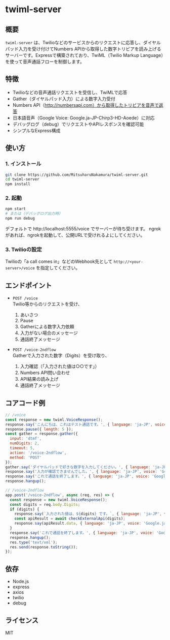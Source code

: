 # twiml-server

## 概要

`twiml-server` は、Twilioなどのサービスからのリクエストに応答し、ダイヤルパッド入力を受け付けてNumbers APIから取得した数字トリビアを読み上げるサーバーです。Expressで構築されており、TwiML（Twilio Markup Language）を使って音声通話フローを制御します。

## 特徴

- Twilioなどの音声通話リクエストを受信し、TwiMLで応答
- Gather（ダイヤルパッド入力）による数字入力受付
- Numbers API（http://numbersapi.com）から取得したトリビアを音声で返答
- 日本語音声（Google Voice: Google.ja-JP-Chirp3-HD-Aoede）に対応
- デバッグログ（debug）でリクエストやAPIレスポンスを確認可能
- シンプルなExpress構成

## 使い方

### 1. インストール

```bash
git clone https://github.com/MitsuharuNakamura/twiml-server.git
cd twiml-server
npm install
```

### 2. 起動

```bash
npm start
# または（デバッグログ出力時）
npm run debug
```

デフォルトで http://localhost:5555/voice でサーバーが待ち受けます。
ngrokがあれば、ngrokを起動して、公開URLで受けれるよにしてください。

### 3. Twilioの設定

Twilioの「a call comes in」などのWebhook先として `http://<your-server>/voice` を指定してください。

## エンドポイント

- `POST /voice`  
  Twilio等からのリクエストを受け、  
  1. あいさつ  
  2. Pause  
  3. Gatherによる数字入力依頼  
  4. 入力がない場合のメッセージ  
  5. 通話終了メッセージ  

- `POST /voice-2ndflow`  
  Gatherで入力された数字（Digits）を受け取り、  
  1. 入力確認（「入力された値は○○です」）  
  2. Numbers API問い合わせ  
  3. API結果の読み上げ  
  4. 通話終了メッセージ  

## コアコード例

```javascript
// /voice
const response = new twiml.VoiceResponse();
response.say('こんにちは、これはテスト通話です。', { language: 'ja-JP', voice: 'Google.ja-JP-Chirp3-HD-Aoede' });
response.pause({ length: 5 });
const gather = response.gather({
  input: 'dtmf',
  numDigits: 2,
  timeout: 5,
  action: '/voice-2ndflow',
  method: 'POST'
});
gather.say('ダイヤルパッドで好きな数字を入力してください。', { language: 'ja-JP', voice: 'Google.ja-JP-Chirp3-HD-Aoede' });
response.say('入力が確認できませんでした。', { language: 'ja-JP', voice: 'Google.ja-JP-Chirp3-HD-Aoede' });
response.say('これで通話を終了します。', { language: 'ja-JP', voice: 'Google.ja-JP-Chirp3-HD-Aoede' });
response.hangup();
```

```javascript
// /voice-2ndflow
app.post('/voice-2ndflow', async (req, res) => {
  const response = new twiml.VoiceResponse();
  const digits = req.body.Digits;
  if (digits) {
    response.say(`入力された値は、${digits} です。`, { language: 'ja-JP', voice: 'Google.ja-JP-Chirp3-HD-Aoede' });
    const apiResult = await checkExternalApi(digits);
    response.say(apiResult.data, { language: 'ja-JP', voice: 'Google.ja-JP-Chirp3-HD-Aoede' });
  }
  response.say('これで通話を終了します。', { language: 'ja-JP', voice: 'Google.ja-JP-Chirp3-HD-Aoede' });
  response.hangup();
  res.type('text/xml');
  res.send(response.toString());
});
```

## 依存

- Node.js
- express
- axios
- twilio
- debug

## ライセンス

MIT